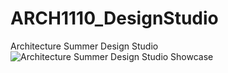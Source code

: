 # ARCH1110_DesignStudio
Architecture Summer Design Studio
![Architecture Summer Design Studio Showcase](https://github.com/valD-99/ARCH1110_DesignStudio/issues/1#issue-557912217)
